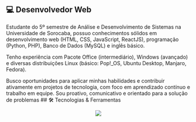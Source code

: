 ## 💻 Desenvolvedor Web

Estudante do 5º semestre de Análise e Desenvolvimento de Sistemas na Universidade de Sorocaba, possuo conhecimentos sólidos em desenvolvimento web (HTML, CSS, JavaScript, ReactJS), programação (Python, PHP), Banco de Dados (MySQL) e inglês básico.

Tenho experiência com Pacote Office (intermediário), Windows (avançado) e diversas distribuições Linux (básico: Pop!_OS, Ubuntu Desktop, Manjaro, Fedora).

Busco oportunidades para aplicar minhas habilidades e contribuir ativamente em projetos de tecnologia, com foco em aprendizado contínuo e trabalho em equipe. Sou proativo, comunicativo e orientado para a solução de problemas
                                                              ## 🛠️ Tecnologias & Ferramentas                                   
<p align="center">
  <a href="https://skillicons.dev">
    <img src="https://skillicons.dev/icons?i=git,kubernetes,docker,c,vim" />
  </a>
</p>
